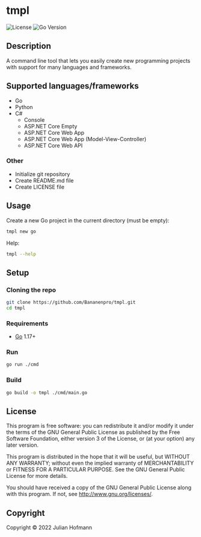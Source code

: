# tmpl

![License](https://img.shields.io/github/license/Bananenpro/tmpl)
![Go Version](https://img.shields.io/github/go-mod/go-version/Bananenpro/tmpl)

## Description

A command line tool that lets you easily create new programming projects with support for many languages and frameworks.

## Supported languages/frameworks

- Go
- Python
- C#
	- Console
	- ASP.NET Core Empty
	- ASP.NET Core Web App
	- ASP.NET Core Web App (Model-View-Controller)
	- ASP.NET Core Web API

### Other

- Initialize git repository
- Create README.md file
- Create LICENSE file

## Usage

Create a new Go project in the current directory (must be empty):

```sh
tmpl new go
```

Help:

```sh
tmpl --help
```

## Setup

### Cloning the repo

```bash
git clone https://github.com/Bananenpro/tmpl.git
cd tmpl
```

### Requirements

- [Go](https://go.dev/) 1.17+

### Run

```sh
go run ./cmd
```

### Build

```sh
go build -o tmpl ./cmd/main.go
```

## License

This program is free software: you can redistribute it and/or modify
it under the terms of the GNU General Public License as published by
the Free Software Foundation, either version 3 of the License, or
(at your option) any later version.

This program is distributed in the hope that it will be useful,
but WITHOUT ANY WARRANTY; without even the implied warranty of
MERCHANTABILITY or FITNESS FOR A PARTICULAR PURPOSE.  See the
GNU General Public License for more details.

You should have received a copy of the GNU General Public License
along with this program.  If not, see <http://www.gnu.org/licenses/>.

## Copyright

Copyright © 2022 Julian Hofmann
